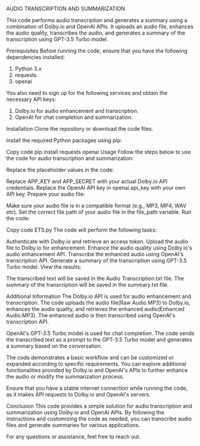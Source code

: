 AUDIO TRANSCRIPTION AND SUMMARIZATION

This code performs audio transcription and generates a summary using a combination of Dolby.io and OpenAI APIs. It uploads an audio file, enhances the audio quality, transcribes the audio, and generates a summary of the transcription using GPT-3.5 Turbo model.

Prerequisites
Before running the code, ensure that you have the following dependencies installed:

1. Python 3.x
2. requests
3. openai


You also need to sign up for the following services and obtain the necessary API keys:

1. Dolby.io for audio enhancement and transcription.
2. OpenAI for chat completion and summarization.

Installation
Clone the repository or download the code files.

Install the required Python packages using pip:

Copy code
pip install requests openai
Usage
Follow the steps below to use the code for audio transcription and summarization:

Replace the placeholder values in the code:

Replace APP_KEY and APP_SECRET with your actual Dolby.io API credentials.
Replace the OpenAI API key in openai.api_key with your own API key.
Prepare your audio file:

Make sure your audio file is in a compatible format (e.g., MP3, MP4, WAV etc).
Set the correct file path of your audio file in the file_path variable.
Run the code:

Copy code
ETS.py
The code will perform the following tasks:

Authenticate with Dolby.io and retrieve an access token.
Upload the audio file to Dolby.io for enhancement.
Enhance the audio quality using Dolby.io's audio enhancement API.
Transcribe the enhanced audio using OpenAI's transcription API.
Generate a summary of the transcription using GPT-3.5 Turbo model.
View the results:

The transcribed text will be saved in the Audio Transcription.txt file.
The summary of the transcription will be saved in the summary.txt file.

Additional Information
The Dolby.io API is used for audio enhancement and transcription. The code uploads the audio file(Raw Audio.MP3) to Dolby.io, enhances the audio quality, and retrieves the enhanced audio(Enhanced Audio.MP3). The enhanced audio is then transcribed using OpenAI's transcription API.

OpenAI's GPT-3.5 Turbo model is used for chat completion. The code sends the transcribed text as a prompt to the GPT-3.5 Turbo model and generates a summary based on the conversation.

The code demonstrates a basic workflow and can be customized or expanded according to specific requirements. You can explore additional functionalities provided by Dolby.io and OpenAI's APIs to further enhance the audio or modify the summarization process.

Ensure that you have a stable internet connection while running the code, as it makes API requests to Dolby.io and OpenAI's servers.

Conclusion
This code provides a simple solution for audio transcription and summarization using Dolby.io and OpenAI APIs. By following the instructions and customizing the code as needed, you can transcribe audio files and generate summaries for various applications.

For any questions or assistance, feel free to reach out.
